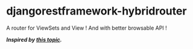 # djangorestframework-hybridrouter
A router for ViewSets and View ! And with better browsable API !

***Inspired by [this topic](https://stackoverflow.com/questions/18817988/using-django-rest-frameworks-browsable-api-with-apiviews/78459183#78459183
).***